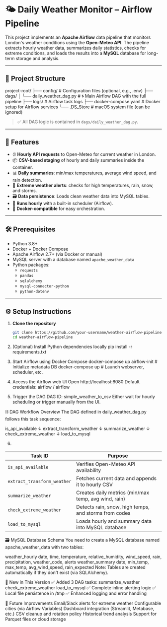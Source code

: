 # 🌤️ Daily Weather Monitor – Airflow Pipeline

This project implements an **Apache Airflow** data pipeline that monitors London's weather conditions using the **Open-Meteo API**. The pipeline extracts hourly weather data, summarizes daily statistics, checks for extreme conditions, and loads the results into a **MySQL** database for long-term storage and analysis.

---

## 📁 Project Structure

project-root/
├── config/ # Configuration files (optional, e.g., .env)
├── dags/
│ └── daily_weather_dag.py # 🌀 Main Airflow DAG with the full pipeline
├── logs/ # Airflow task logs
├── docker-compose.yaml # Docker setup for Airflow services
└── .DS_Store # macOS system file (can be ignored)


> ✅ All DAG logic is contained in `dags/daily_weather_dag.py`.

---

## 🚀 Features

- ⏰ **Hourly API requests** to Open-Meteo for current weather in London.
- 📦 **CSV-based staging** of hourly and daily summaries inside the container.
- 📊 **Daily summaries**: min/max temperatures, average wind speed, and rain detection.
- 🚨 **Extreme weather alerts**: checks for high temperatures, rain, snow, and storms.
- 🗃️ **Data persistence**: Loads clean weather data into MySQL tables.
- 🔁 **Runs hourly** with a built-in scheduler (Airflow).
- 🐳 **Docker-compatible** for easy orchestration.

---

## 🛠️ Prerequisites

- Python 3.8+
- Docker + Docker Compose
- Apache Airflow 2.7+ (via Docker or manual)
- MySQL server with a database named `apache_weather_data`
- Python packages:
  - `requests`
  - `pandas`
  - `sqlalchemy`
  - `mysql-connector-python`
  - `python-dotenv`

---

## ⚙️ Setup Instructions

1. **Clone the repository**

   ```bash
   git clone https://github.com/your-username/weather-airflow-pipeline.git
   cd weather-airflow-pipeline

2. (Optional) Install Python dependencies locally
pip install -r requirements.txt

3. Start Airflow using Docker Compose
docker-compose up airflow-init   # Initialize metadata DB
docker-compose up                # Launch webserver, scheduler, etc.

4. Access the Airflow web UI
Open http://localhost:8080
Default credentials: airflow / airflow

5. Trigger the DAG
DAG ID: simple_weather_to_csv
Either wait for hourly scheduling or trigger manually from the UI.


⛓️ DAG Workflow Overview
The DAG defined in daily_weather_dag.py follows this task sequence:

is_api_available
       ↓
extract_transform_weather
       ↓
summarize_weather
       ↓
check_extreme_weather
       ↓
load_to_mysql


6. 
| Task ID                     | Purpose                                               |
| --------------------------- | ----------------------------------------------------- |
| `is_api_available`          | Verifies Open-Meteo API availability                  |
| `extract_transform_weather` | Fetches current data and appends it to hourly CSV     |
| `summarize_weather`         | Creates daily metrics (min/max temp, avg wind, rain)  |
| `check_extreme_weather`     | Detects rain, snow, high temps, and storms from codes |
| `load_to_mysql`             | Loads hourly and summary data into MySQL database     |


🗃️ MySQL Database Schema
You need to create a MySQL database named apache_weather_data with two tables:

weather_hourly
date, time, temperature, relative_humidity, wind_speed, rain, precipitation, weather_code, alerts
weather_summary
date, min_temp, max_temp, avg_wind_speed, rain_expected
Note: Tables are created automatically if they don't exist (via SQLAlchemy).

📌 New in This Version
✅ Added 3 DAG tasks:
summarize_weather
check_extreme_weather
load_to_mysql
✅ Complete inline alerting logic
✅ Local file persistence in /tmp
✅ Enhanced logging and error handling

🔮 Future Improvements
Email/Slack alerts for extreme weather
Configurable cities (via Airflow Variables)
Dashboard integration (Streamlit, Metabase, etc.)
CSV cleanup and rotation policy
Historical trend analysis
Support for Parquet files or cloud storage

